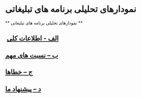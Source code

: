# نمودارهای تحلیلی برنامه های تبلیغاتی    

** نمودارهای تحلیلی برنامه های تبلیغاتی **

 [الف - اطلاعات کلی](HelpPayamgostar\AdvertisedTools\AdvertismentProgrameChart\TotalInformation.md)  
------------------------------------------------------------------------------------------------------

[ب – نسبت های مهم](HelpPayamgostar\AdvertisedTools\AdvertismentProgrameChart\SignificantProportion.md)
-------------------------------------------------------------------------------------------------------

[ج – خطاها](HelpPayamgostar\AdvertisedTools\AdvertismentProgrameChart\Errors.md)
---------------------------------------------------------------------------------

[د – پیشنهاد ما](HelpPayamgostar\AdvertisedTools\AdvertismentProgrameChart\Advices.md)
---------------------------------------------------------------------------------------
